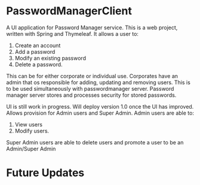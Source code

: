 # PasswordManagerClient
A UI application for Password Manager service. This is a web project, written with Spring and Thymeleaf. It allows a user to: 
1. Create an account
2. Add a password 
3. Modify an existing password
4. Delete a password. 

This can be for either corporate or individual use. Corporates have an admin that os responsible for adding, updating and removing users. 
This is to be used simultaneously with passwordmanager server. Password manager server stores and processes security for stored passwords. 

UI is still work in progress. Will deploy version 1.0 once the UI has improved. 
Allows provision for Admin users and Super Admin. Admin users are able to: 
1. View users
2. Modify users. 

Super Admin users are able to delete users and promote a user to be an Admin/Super Admin 

# Future Updates
